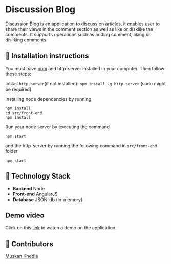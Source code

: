 # Discussion Blog

Discussion Blog is an application to discuss on articles, it enables user to share their views in the comment section as well as like or disklike the comments. It supports operations such as adding comment, liking or disliking comments.

## :minidisc: Installation instructions
You must have [npm](https://www.npmjs.com/) and http-server installed in your computer. Then follow these steps:

Install `http-server`(if not installed):
`npm install -g http-server` (sudo might be required)

Installing node dependencies by running
```
npm install
cd src/front-end
npm install
```

Run your node server by executing the command
```
npm start
```

and the http-server by running the following command in `src/front-end` folder
```
npm start
```

## :wrench: Technology Stack
* **Backend** Node
* **Front-end** AngularJS
* **Database** JSON-db (in-memory)

## Demo video
Click on this [link](https://drive.google.com/file/d/1ZV8FD2y8DHewG664DboIXidpbWnb9xoN/view) to watch a demo on the application.

## :gem: Contributors
[Muskan Khedia](https://github.com/muskankhedia)
